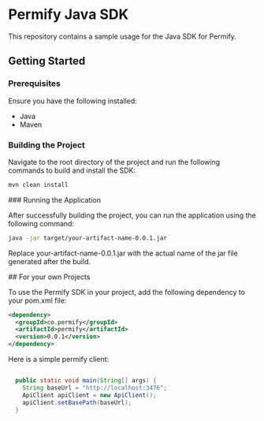 # Permify Java SDK

This repository contains a sample usage for the Java SDK for Permify.

## Getting Started

### Prerequisites

Ensure you have the following installed:
- Java
- Maven

### Building the Project

Navigate to the root directory of the project and run the following commands to build and install the SDK:

```sh
mvn clean install
```

### Running the Application

After successfully building the project, you can run the application using the following command:

```sh
java -jar target/your-artifact-name-0.0.1.jar
```

Replace your-artifact-name-0.0.1.jar with the actual name of the jar file generated after the build.

## For your own Projects

To use the Permify SDK in your project, add the following dependency to your pom.xml file:

```xml
<dependency>
  <groupId>co.permify</groupId>
  <artifactId>permify</artifactId>
  <version>0.0.1</version>
</dependency>
```

Here is a simple permify client:

```java

  public static void main(String[] args) {
    String baseUrl = "http://localhost:3476";
    ApiClient apiClient = new ApiClient();
    apiClient.setBasePath(baseUrl);
  }
  
```
